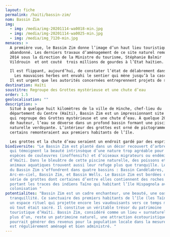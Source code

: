 ```yaml
---
layout: fiche
permalink: /haiti/bassin-zim/
nom: Bassin Zim
img:
  - img: /media/img-20201114-wa0018-min.jpg
  - img: /media/img-20201114-wa0025-min.jpg
  - img: /media/img_7120-min.jpg
menaces: >
  A première vue, le Bassim Zim donne l’image d’un haut lieu touristique
  abandonné. Les derniers travaux d’aménagement de ce site naturel remontent en
  2014 sous la direction de la Ministre du tourisme, Stéphanie Balmir
  Vildrouin  et ont couté  trois millions de gourdes à l’Etat haïtien.

  Il est flippant, aujourd’hui, de constater l’état de délabrement dans lequel se trouve le Bassin Zim.
    Les mauvaises herbes ont envahi le sentier qui mène jusqu’à la cascade. Mais tout près, la chute d’eau gronde et impressionne sous des jets de poussières qui risquent de polluer l’eau. Des femmes font de la lessive. Les substances chimiques du savon peuvent entraver la présence des poissons et d’autres espèces qui s’y trouvent.
  Il est urgent que les autorités concernées entreprennent projets de sécurisation du site doivent être envisagés. Des aménagements réels relatifs à la protection de l’environnement et de la préservation du patrimoine sont à encourager.
destination: Haïti
soustitre: Regroupe des Grottes mystérieuse et une chute d’eau
order: 1.5
geolocalisation: ""
description: >
  Situé à quelque huit kilomètres de la ville de Hinche, chef-lieu du
  département du Centre (Haïti), Bassin Zim est un impressionnant site naturel
  qui regroupe des Grottes mystérieuse et une chute d’eau. À quelque 20 mètres
  de hauteur, l’eau se déverse dans un profond bassin formant une piscine
  naturelle verdoyante. L’intérieur des grottes est orné de pictogrammes dont
  certains remonteraient aux premiers habitants de l’île.

  Les grottes et la chute d’eau seraient un endroit gardé par des esprits. Avec cette caractéristique mystique, elles procureraient fortune et guérison aux âmes pures. Du temps de la colonie de Saint-Domingue, cette grotte aurait servi de cachette à des esclaves. Généralement, la plupart des gens qui fréquentent le Bassin Zim à la fois mythique et paradisiaque y viennent pour adresser leurs demandes au « Lwa Blan », l’esprit qui est commande de ce lieu.
biodiversite: "Le Bassin Zim est planté dans un décor recouvert d’arbres géants
  qui témoignent la beauté intrinsèque d’une nature trop agréable pour diverses
  espèces de couleuvres (inoffensifs) et d’oiseaux migrateurs ou endémiques
  d’Haïti. Dans le bleuâtre de cette piscine naturelle, des poissons et d’autres
  animaux aquatiques trouvent aussi leur refuge plus que tranquille. Les chuttes
  du Bassin Zim s’effondrent dans quatre bassins : Bassin Candélabres, Bassin
  Arc-en-ciel, Bassin Zim, et Bassin Wells. Le Bassin Zim est bordées d’une
  série de grottes dont certaines d’entre elles contiennent des roches gravées
  portant les traces des indiens Taïno qui habitant l’île Hispagnola avant la
  colonisation "
potentialites: "Bassin Zim est un cadre enchanteur, une beauté, une oasis de
  tranquillité. Ce sanctuaire des premiers habitants de l’île (les Taïnos) est
  un espace rituel qui projette encore les vaudouisants vers ce temps mythique
  où tout était sacré. Il constitue un véritable trésor du patrimoine
  touristique d’Haïti. Bassin Zim, considéré comme un lieu « surnaturel » pour
  plus d’un, reste un patrimoine naturel, une attraction écotouristique qui
  pourrait générer des revenus pour la population locale dans la mesure où il
  est régulièrement aménagé et bien administré. "
---
```

